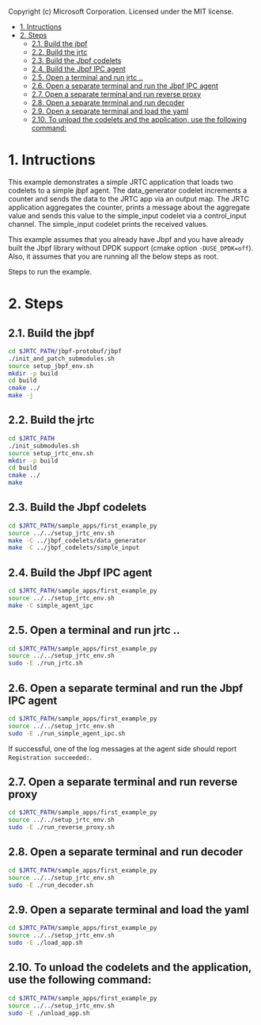 Copyright (c) Microsoft Corporation.
Licensed under the MIT license.


- [1. Intructions](#1-intructions)
- [2. Steps](#2-steps)
  - [2.1. Build the jbpf](#21-build-the-jbpf)
  - [2.2. Build the jrtc](#22-build-the-jrtc)
  - [2.3. Build the Jbpf codelets](#23-build-the-jbpf-codelets)
  - [2.4. Build the Jbpf IPC agent](#24-build-the-jbpf-ipc-agent)
  - [2.5. Open a terminal and run jrtc ..](#25-open-a-terminal-and-run-jrtc-)
  - [2.6. Open a separate terminal and run the Jbpf IPC agent](#26-open-a-separate-terminal-and-run-the-jbpf-ipc-agent)
  - [2.7. Open a separate terminal and run reverse proxy](#27-open-a-separate-terminal-and-run-reverse-proxy)
  - [2.8. Open a separate terminal and run decoder](#28-open-a-separate-terminal-and-run-decoder)
  - [2.9. Open a separate terminal and load the yaml](#29-open-a-separate-terminal-and-load-the-yaml)
  - [2.10. To unload the codelets and the application, use the following command:](#210-to-unload-the-codelets-and-the-application-use-the-following-command)

# 1. Intructions

This example demonstrates a simple JRTC application that loads two codelets to a simple jbpf agent.
The data_generator codelet increments a counter and sends the data to the JRTC app via an output map.
The JRTC application aggregates the counter, prints a message about the aggregate value and sends this
value to the simple_input codelet via a control_input channel. The simple_input codelet prints the received values.

This example assumes that you already have Jbpf and you have already built the Jbpf library without DPDK support (cmake option `-DUSE_DPDK=off`).
Also, it assumes that you are running all the below steps as root.

Steps to run the example.

# 2. Steps

## 2.1. Build the jbpf
  ```sh
  cd $JRTC_PATH/jbpf-protobuf/jbpf
  ./init_and_patch_submodules.sh
  source setup_jbpf_env.sh
  mkdir -p build
  cd build
  cmake ../
  make -j
  ```

## 2.2. Build the jrtc
  ```sh
  cd $JRTC_PATH
  ./init_submodules.sh
  source setup_jrtc_env.sh
  mkdir -p build
  cd build
  cmake ../
  make
  ```

## 2.3. Build the Jbpf codelets
  ```sh
  cd $JRTC_PATH/sample_apps/first_example_py
  source ../../setup_jrtc_env.sh
  make -C ../jbpf_codelets/data_generator
  make -C ../jbpf_codelets/simple_input
  ```

## 2.4. Build the Jbpf IPC agent
  ```sh
  cd $JRTC_PATH/sample_apps/first_example_py
  source ../../setup_jrtc_env.sh
  make -C simple_agent_ipc
  ```

## 2.5. Open a terminal and run jrtc ..
  ```sh
  cd $JRTC_PATH/sample_apps/first_example_py
  source ../../setup_jrtc_env.sh
  sudo -E ./run_jrtc.sh
  ```

## 2.6. Open a separate terminal and run the Jbpf IPC agent
  ```sh
  cd $JRTC_PATH/sample_apps/first_example_py
  source ../../setup_jrtc_env.sh
  sudo -E ./run_simple_agent_ipc.sh
  ```

If successful, one of the log messages at the agent side should report `Registration succeeded:`.

## 2.7. Open a separate terminal and run reverse proxy
  ```sh
  cd $JRTC_PATH/sample_apps/first_example_py
  source ../../setup_jrtc_env.sh
  sudo -E ./run_reverse_proxy.sh
  ```

## 2.8. Open a separate terminal and run decoder
  ```sh
  cd $JRTC_PATH/sample_apps/first_example_py
  source ../../setup_jrtc_env.sh
  sudo -E ./run_decoder.sh
  ```

## 2.9. Open a separate terminal and load the yaml
  ```sh
  cd $JRTC_PATH/sample_apps/first_example_py
  source ../../setup_jrtc_env.sh
  sudo -E ./load_app.sh
  ```

## 2.10. To unload the codelets and the application, use the following command:
  ```sh
  cd $JRTC_PATH/sample_apps/first_example_py
  source ../../setup_jrtc_env.sh
  sudo -E ./unload_app.sh
  ```
